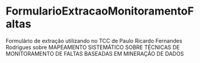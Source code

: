 # FormularioExtracaoMonitoramentoFaltas
Formulário de extração utilizando no TCC de Paulo Ricardo Fernandes Rodrigues sobre MAPEAMENTO SISTEMÁTICO SOBRE TÉCNICAS DE MONITORAMENTO DE FALTAS BASEADAS EM MINERAÇÃO DE DADOS
